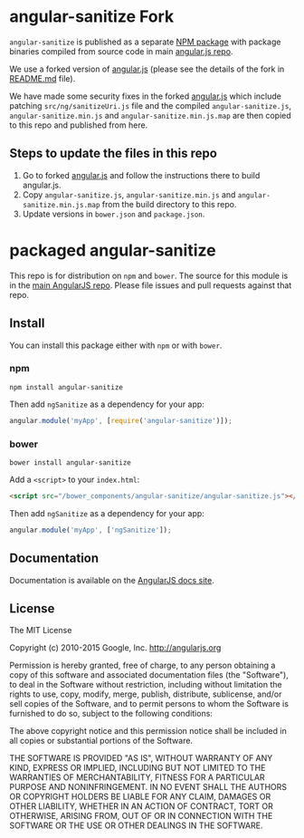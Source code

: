 # angular-sanitize Fork
  
`angular-sanitize` is published as a separate [NPM package](https://www.npmjs.com/package/angular-sanitize) with package binaries compiled from source code in main [angular.js repo](https://github.com/angular/angular.js).

We use a forked version of [angular.js](https://github.com/dmxfee/angular.js) (please see the details of the fork in [README.md](https://github.com/dmxfee/angular.js/blob/dmxfee-master/README.md) file).

We have made some security fixes in the forked [angular.js](https://github.com/dmxfee/angular.js) which include patching `src/ng/sanitizeUri.js` file and the compiled `angular-sanitize.js`, `angular-sanitize.min.js` and `angular-sanitize.min.js.map` are then copied to this repo and published from here.

## Steps to update the files in this repo
1. Go to forked [angular.js](https://github.com/dmxfee/angular.js) and follow the instructions there to build angular.js.
2. Copy `angular-sanitize.js`, `angular-sanitize.min.js` and `angular-sanitize.min.js.map` from the build directory to this repo.
3. Update versions in `bower.json` and `package.json`.



# packaged angular-sanitize

This repo is for distribution on `npm` and `bower`. The source for this module is in the
[main AngularJS repo](https://github.com/angular/angular.js/tree/master/src/ngSanitize).
Please file issues and pull requests against that repo.

## Install

You can install this package either with `npm` or with `bower`.

### npm

```shell
npm install angular-sanitize
```

Then add `ngSanitize` as a dependency for your app:

```javascript
angular.module('myApp', [require('angular-sanitize')]);
```

### bower

```shell
bower install angular-sanitize
```

Add a `<script>` to your `index.html`:

```html
<script src="/bower_components/angular-sanitize/angular-sanitize.js"></script>
```

Then add `ngSanitize` as a dependency for your app:

```javascript
angular.module('myApp', ['ngSanitize']);
```

## Documentation

Documentation is available on the
[AngularJS docs site](http://docs.angularjs.org/api/ngSanitize).

## License

The MIT License

Copyright (c) 2010-2015 Google, Inc. http://angularjs.org

Permission is hereby granted, free of charge, to any person obtaining a copy
of this software and associated documentation files (the "Software"), to deal
in the Software without restriction, including without limitation the rights
to use, copy, modify, merge, publish, distribute, sublicense, and/or sell
copies of the Software, and to permit persons to whom the Software is
furnished to do so, subject to the following conditions:

The above copyright notice and this permission notice shall be included in
all copies or substantial portions of the Software.

THE SOFTWARE IS PROVIDED "AS IS", WITHOUT WARRANTY OF ANY KIND, EXPRESS OR
IMPLIED, INCLUDING BUT NOT LIMITED TO THE WARRANTIES OF MERCHANTABILITY,
FITNESS FOR A PARTICULAR PURPOSE AND NONINFRINGEMENT. IN NO EVENT SHALL THE
AUTHORS OR COPYRIGHT HOLDERS BE LIABLE FOR ANY CLAIM, DAMAGES OR OTHER
LIABILITY, WHETHER IN AN ACTION OF CONTRACT, TORT OR OTHERWISE, ARISING FROM,
OUT OF OR IN CONNECTION WITH THE SOFTWARE OR THE USE OR OTHER DEALINGS IN
THE SOFTWARE.
